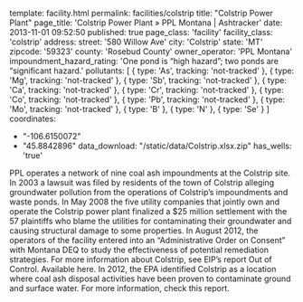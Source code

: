template: facility.html
permalink: facilities/colstrip
title: "Colstrip Power Plant"
page_title: 'Colstrip Power Plant &raquo; PPL Montana | Ashtracker'
date: 2013-11-01 09:52:50
published: true
page_class: 'facility'
facility_class: 'colstrip'
address: 
  street: '580 Willow Ave'
  city: 'Colstrip'
  state: 'MT'
  zipcode: '59323'
  county: 'Rosebud County'
owner_operator: 'PPL Montana'
impoundment_hazard_rating: 'One pond is “high hazard”; two ponds are “significant hazard.'
pollutants: [
    {
      type: 'As',
      tracking: 'not-tracked'
    },
    {
      type: 'Mg',
      tracking: 'not-tracked'
    },
    {
      type: 'Sb',
      tracking: 'not-tracked'
    },
    {
      type: 'Ca',
      tracking: 'not-tracked'
    },
    {
      type: 'Cr',
      tracking: 'not-tracked'
    },
    {
      type: 'Co',
      tracking: 'not-tracked'
    },
    {
      type: 'Pb',
      tracking: 'not-tracked'
    },
    {
      type: 'Mo',
      tracking: 'not-tracked'
    },
    {
      type: 'B'
    },
    {
      type: 'N'
    },
    {
      type: 'Se'
    }
]
coordinates:
  - "-106.6150072"
  - "45.8842896"
data_download: "/static/data/Colstrip.xlsx.zip"
has_wells: 'true'

PPL operates a network of nine coal ash impoundments at the Colstrip site. In 2003 a lawsuit was filed by residents of the town of Colstrip alleging groundwater pollution from the operations of Colstrip’s impoundments and waste ponds.  In May 2008 the five utility companies that jointly own and operate the Colstrip power plant finalized a $25 million settlement with the 57 plaintiffs who blame the utilities for contaminating their groundwater and causing structural damage to some properties. In August 2012, the operators of the facility entered into an “Administrative Order on Consent” with Montana DEQ to study the effectiveness of potential remediation strategies.  For more information about Colstrip, see EIP’s report Out of Control. Available here. In 2012, the EPA identified Colstrip as a location where coal ash disposal activities have been proven to contaminate ground and surface water. For more information, check this report.
